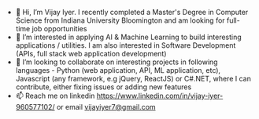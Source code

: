- 👋 Hi, I’m Vijay Iyer. I recently completed a Master's Degree in Computer Science from Indiana University Bloomington and am looking for full-time job opportunities 
- 👀 I’m interested in applying AI & Machine Learning to build interesting applications / utilities. I am also interested in Software Development (APIs, full stack web application development)
- 💞️ I’m looking to collaborate on interesting projects in following languages - Python (web application, API, ML application, etc), Javascript (any framework, e.g jQuery, ReactJS) or C#.NET, where I can contribute, either fixing issues or adding new features
- 📫 Reach me on linkedin https://www.linkedin.com/in/vijay-iyer-960577102/ or email vijayiyer7@gmail.com

<!---
VijayIyer/VijayIyer is a ✨ special ✨ repository because its `README.md` (this file) appears on your GitHub profile.
You can click the Preview link to take a look at your changes.
--->

<!-- PROJECTS START -->
<!-- PROJECTS END -->
